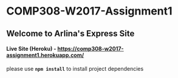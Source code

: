 # COMP308-W2017-Assignment1

## Welcome to Arlina's Express Site

#### Live Site (Heroku) - https://comp308-w2017-assignment1.herokuapp.com/

please use **`npm install`** to install project dependencies
